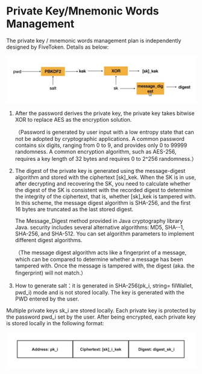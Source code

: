# Private Key/Mnemonic Words Management

The private key / mnemonic words management plan is independently designed by FiveToken. Details as below: 

![privatekey](pk.png)

1. After the password derives the private key, the private key takes bitwise XOR to replace AES as the encryption solution.

   （Password is generated by user input with a low entropy state that can not be adopted by cryptographic applications. A common password contains six digits, ranging from 0 to 9, and provides only 0 to 99999 randomness. A common encryption algorithm, such as AES-256, requires a key length of 32 bytes and requires 0 to 2^256 randomness.）

   

2. The digest of the private key is generated using the message-digest algorithm and stored with the ciphertext [sk]_kek. When the SK is in use, after decrypting and recovering the SK, you need to calculate whether the digest of the SK is consistent with the recorded digest to determine the integrity of the ciphertext, that is, whether [sk]_kek is tampered with. In this scheme, the message digest algorithm is SHA-256, and the first 16 bytes are truncated as the last stored digest.

   The Message_Digest method provided in Java cryptography library Java. security includes several alternative algorithms: MD5, SHA--1, SHA-256, and SHA-512. You can set algorithm parameters to implement different digest algorithms.

   （The message digest algorithm acts like a fingerprint of a message, which can be compared to determine whether a message has been tampered with. Once the message is tampered with, the digest (aka. the fingerprint) will not match.）

3. How to generate salt：it is generated in SHA-256(pk_i, string= filWallet, pwd_i) mode and is not stored locally. The key is generated with the PWD entered by the user.  

Multiple private keys sk_i are stored locally. Each private key is protected by the password pwd_i set by the user. After being encrypted, each private key is stored locally in the following format:  

![salt](salt.png)

